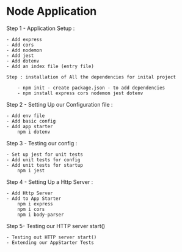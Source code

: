 # Node Application 

Step 1 - Application Setup :

    - Add express
    - Add cors 
    - Add nodemon
    - Add jest
    - Add dotenv 
    - Add an index file (entry file)
    
    Step : installation of All the dependencies for inital project

        - npm init - create package.json - to add dependencies
        - npm install express cors nodemon jest dotenv

Step 2 - Setting Up our Configuration file :

    - Add env file
    - Add basic config
    - Add app starter
        npm i dotenv

Step 3 - Testing our config :

    - Set up jest for unit tests
    - Add unit tests for config
    - Add unit tests for startup
        npm i jest

Step 4 - Setting Up a Http Server :

    - Add Http Server
    - Add to App Starter
        npm i express
        npm i cors
        npm i body-parser

Step 5-  Testing our HTTP server start()

    - Testing out HTTP server start()
    - Extending our AppStarter Tests